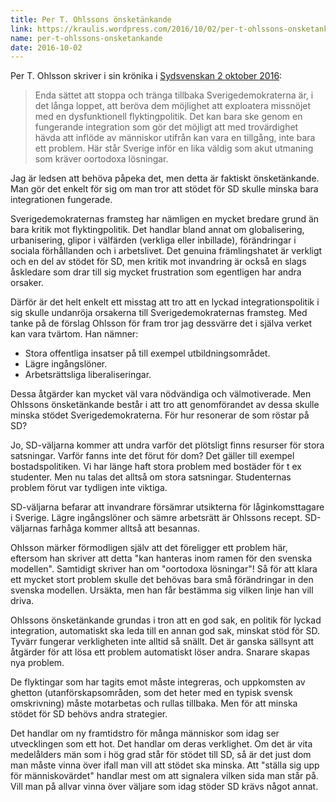 ```yaml
---
title: Per T. Ohlssons önsketänkande
link: https://kraulis.wordpress.com/2016/10/02/per-t-ohlssons-onsketankande/
name: per-t-ohlssons-onsketankande
date: 2016-10-02
---
```

Per T. Ohlsson skriver i sin krönika i [Sydsvenskan 2 oktober 2016](http://www.sydsvenskan.se/2016-10-02/enda-sattet-att-stoppa-sd):

> Enda sättet att stoppa och tränga tillbaka Sverigedemokraterna är, i det långa loppet, att beröva dem möjlighet att exploatera missnöjet med en dysfunktionell flyktingpolitik. Det kan bara ske genom en fungerande integration som gör det möjligt att med trovärdighet hävda att inflöde av människor utifrån kan vara en tillgång, inte bara ett problem. Här står Sverige inför en lika väldig som akut utmaning som kräver oortodoxa lösningar.

Jag är ledsen att behöva påpeka det, men detta är faktiskt önsketänkande. Man gör det enkelt för sig om man tror att stödet för SD skulle minska bara integrationen fungerade.

Sverigedemokraternas framsteg har nämligen en mycket bredare grund än bara kritik mot flyktingpolitik. Det handlar bland annat om globalisering, urbanisering, glipor i välfärden (verkliga eller inbillade), förändringar i sociala förhållanden och i arbetslivet. Det genuina främlingshatet är verkligt och en del av stödet för SD, men kritik mot invandring är också en slags åskledare som drar till sig mycket frustration som egentligen har andra orsaker.



Därför är det helt enkelt ett misstag att tro att en lyckad integrationspolitik i sig skulle undanröja orsakerna till Sverigedemokraternas framsteg. Med tanke på de förslag Ohlsson för fram tror jag dessvärre det i själva verket kan vara tvärtom. Han nämner:

- Stora offentliga insatser på till exempel utbildningsområdet.
- Lägre ingångslöner.
- Arbetsrättsliga liberaliseringar.

Dessa åtgärder kan mycket väl vara nödvändiga och välmotiverade. Men Ohlssons önsketänkande består i att tro att genomförandet av dessa skulle minska stödet Sverigedemokraterna. För hur resonerar de som röstar på SD?

Jo, SD-väljarna kommer att undra varför det plötsligt finns resurser för stora satsningar. Varför fanns inte det förut för dom? Det gäller till exempel bostadspolitiken. Vi har länge haft stora problem med bostäder för t ex studenter. Men nu talas det alltså om stora satsningar. Studenternas problem förut var tydligen inte viktiga.

SD-väljarna befarar att invandrare försämrar utsikterna för låginkomsttagare i Sverige. Lägre ingångslöner och sämre arbetsrätt är Ohlssons recept. SD-väljarnas farhåga kommer alltså att besannas.

Ohlsson märker förmodligen själv att det föreligger ett problem här, eftersom han skriver att detta "kan hanteras inom ramen för den svenska modellen". Samtidigt skriver han om "oortodoxa lösningar"! Så för att klara ett mycket stort problem skulle det behövas bara små förändringar in den svenska modellen. Ursäkta, men han får bestämma sig vilken linje han vill driva.

Ohlssons önsketänkande grundas i tron att en god sak, en politik för lyckad integration, automatiskt ska leda till en annan god sak, minskat stöd för SD. Tyvärr fungerar verkligheten inte alltid så snällt. Det är ganska sällsynt att åtgärder för att lösa ett problem automatiskt löser andra. Snarare skapas nya problem.

De flyktingar som har tagits emot måste integreras, och uppkomsten av ghetton (utanförskapsområden, som det heter med en typisk svensk omskrivning) måste motarbetas och rullas tillbaka. Men för att minska stödet för SD behövs andra strategier.

Det handlar om ny framtidstro för många människor som idag ser utvecklingen som ett hot. Det handlar om deras verklighet. Om det är vita medelålders män som i hög grad står för stödet till SD, så är det just dom man måste vinna över ifall man vill att stödet ska minska. Att "ställa sig upp för människovärdet" handlar mest om att signalera vilken sida man står på. Vill man på allvar vinna över väljare som idag stöder SD krävs något annat.

